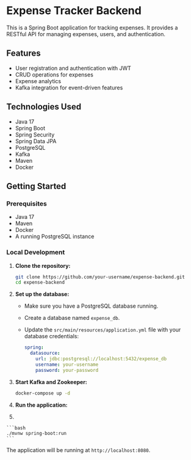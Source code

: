 # Expense Tracker Backend

This is a Spring Boot application for tracking expenses. It provides a RESTful API for managing expenses, users, and authentication.

## Features

* User registration and authentication with JWT
* CRUD operations for expenses
* Expense analytics
* Kafka integration for event-driven features

## Technologies Used

* Java 17
* Spring Boot
* Spring Security
* Spring Data JPA
* PostgreSQL
* Kafka
* Maven
* Docker

## Getting Started

### Prerequisites

* Java 17
* Maven
* Docker
* A running PostgreSQL instance

### Local Development

1.  **Clone the repository:**

    ```bash
    git clone https://github.com/your-username/expense-backend.git
    cd expense-backend
    ```

2.  **Set up the database:**

    *   Make sure you have a PostgreSQL database running.
    *   Create a database named `expense_db`.
    *   Update the `src/main/resources/application.yml` file with your database credentials:

        ```yml
        spring:
          datasource:
            url: jdbc:postgresql://localhost:5432/expense_db
            username: your-username
            password: your-password
        ```

3.  **Start Kafka and Zookeeper:**

    ```bash
    docker-compose up -d
    ```

4.  **Run the application:**
5. 

    ```bash
    ./mvnw spring-boot:run
    ```

The application will be running at `http://localhost:8080`.
